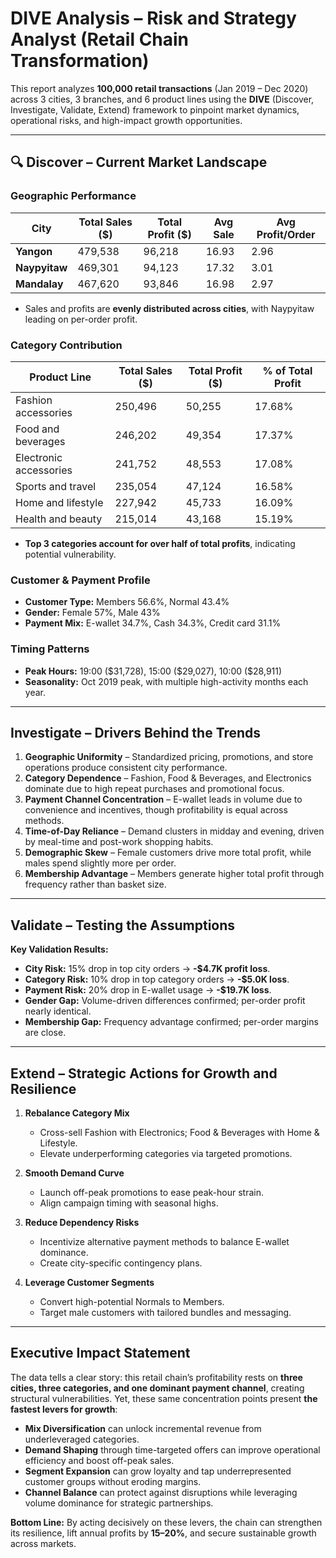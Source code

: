 

# DIVE Analysis – Risk and Strategy Analyst (Retail Chain Transformation)

This report analyzes **100,000 retail transactions** (Jan 2019 – Dec 2020) across 3 cities, 3 branches, and 6 product lines using the **DIVE** (Discover, Investigate, Validate, Extend) framework to pinpoint market dynamics, operational risks, and high-impact growth opportunities.

---

## **🔍 Discover – Current Market Landscape**

### Geographic Performance

| City          | Total Sales (\$) | Total Profit (\$) | Avg Sale | Avg Profit/Order |
| ------------- | ---------------- | ----------------- | -------- | ---------------- |
| **Yangon**    | 479,538          | 96,218            | 16.93    | 2.96             |
| **Naypyitaw** | 469,301          | 94,123            | 17.32    | 3.01             |
| **Mandalay**  | 467,620          | 93,846            | 16.98    | 2.97             |

* Sales and profits are **evenly distributed across cities**, with Naypyitaw leading on per-order profit.

### Category Contribution

| Product Line           | Total Sales (\$) | Total Profit (\$) | % of Total Profit |
| ---------------------- | ---------------- | ----------------- | ----------------- |
| Fashion accessories    | 250,496          | 50,255            | 17.68%            |
| Food and beverages     | 246,202          | 49,354            | 17.37%            |
| Electronic accessories | 241,752          | 48,553            | 17.08%            |
| Sports and travel      | 235,054          | 47,124            | 16.58%            |
| Home and lifestyle     | 227,942          | 45,733            | 16.09%            |
| Health and beauty      | 215,014          | 43,168            | 15.19%            |

* **Top 3 categories account for over half of total profits**, indicating potential vulnerability.

### Customer & Payment Profile

* **Customer Type:** Members 56.6%, Normal 43.4%
* **Gender:** Female 57%, Male 43%
* **Payment Mix:** E-wallet 34.7%, Cash 34.3%, Credit card 31.1%

### Timing Patterns

* **Peak Hours:** 19:00 (\$31,728), 15:00 (\$29,027), 10:00 (\$28,911)
* **Seasonality:** Oct 2019 peak, with multiple high-activity months each year.

---

## **Investigate – Drivers Behind the Trends**

1. **Geographic Uniformity** – Standardized pricing, promotions, and store operations produce consistent city performance.
2. **Category Dependence** – Fashion, Food & Beverages, and Electronics dominate due to high repeat purchases and promotional focus.
3. **Payment Channel Concentration** – E-wallet leads in volume due to convenience and incentives, though profitability is equal across methods.
4. **Time-of-Day Reliance** – Demand clusters in midday and evening, driven by meal-time and post-work shopping habits.
5. **Demographic Skew** – Female customers drive more total profit, while males spend slightly more per order.
6. **Membership Advantage** – Members generate higher total profit through frequency rather than basket size.

---

## **Validate – Testing the Assumptions**

**Key Validation Results:**

* **City Risk:** 15% drop in top city orders → **-\$4.7K profit loss**.
* **Category Risk:** 10% drop in top category orders → **-\$5.0K loss**.
* **Payment Risk:** 20% drop in E-wallet usage → **-\$19.7K loss**.
* **Gender Gap:** Volume-driven differences confirmed; per-order profit nearly identical.
* **Membership Gap:** Frequency advantage confirmed; per-order margins are close.

---

## **Extend – Strategic Actions for Growth and Resilience**

1. **Rebalance Category Mix**

   * Cross-sell Fashion with Electronics; Food & Beverages with Home & Lifestyle.
   * Elevate underperforming categories via targeted promotions.

2. **Smooth Demand Curve**

   * Launch off-peak promotions to ease peak-hour strain.
   * Align campaign timing with seasonal highs.

3. **Reduce Dependency Risks**

   * Incentivize alternative payment methods to balance E-wallet dominance.
   * Create city-specific contingency plans.

4. **Leverage Customer Segments**

   * Convert high-potential Normals to Members.
   * Target male customers with tailored bundles and messaging.

---

## **Executive Impact Statement**

The data tells a clear story: this retail chain’s profitability rests on **three cities, three categories, and one dominant payment channel**, creating structural vulnerabilities. Yet, these same concentration points present **the fastest levers for growth**:

* **Mix Diversification** can unlock incremental revenue from underleveraged categories.
* **Demand Shaping** through time-targeted offers can improve operational efficiency and boost off-peak sales.
* **Segment Expansion** can grow loyalty and tap underrepresented customer groups without eroding margins.
* **Channel Balance** can protect against disruptions while leveraging volume dominance for strategic partnerships.

**Bottom Line:** By acting decisively on these levers, the chain can strengthen its resilience, lift annual profits by **15–20%**, and secure sustainable growth across markets.